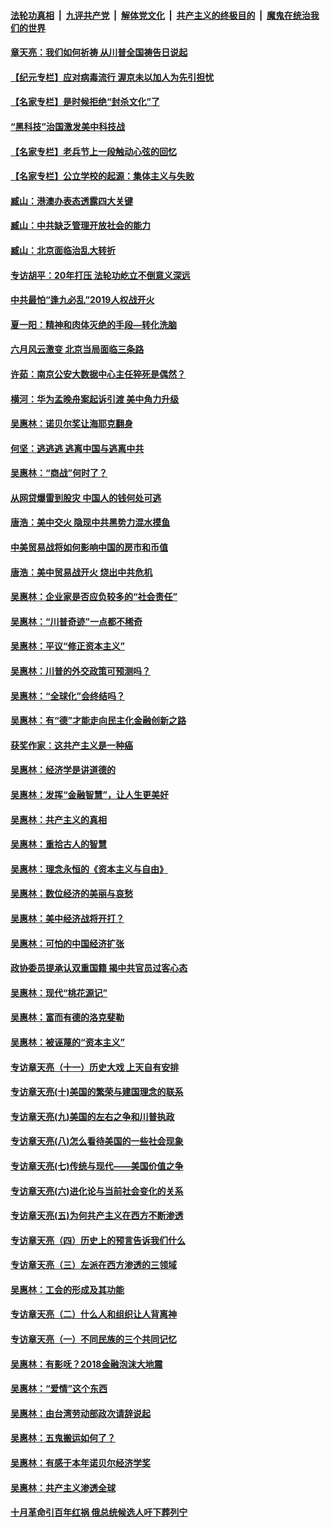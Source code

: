 ####  [法轮功真相](../../../../basic/blob/master/README.md?t=06260131) &nbsp;|&nbsp; [九评共产党](../../../../9ping.md/blob/master/README.md?t=06260131) &nbsp;|&nbsp; [解体党文化](../../../../jtdwh.md/blob/master/README.md?t=06260131)  &nbsp;|&nbsp; [共产主义的终极目的](../../../../gczydzjmd.md/blob/master/README.md?t=06260131) &nbsp;|&nbsp; [魔鬼在统治我们的世界](../../../../mgztzwmdsj.md/blob/master/README.md?t=06260131) 

#### [章天亮：我们如何祈祷 从川普全国祷告日说起](../pages/nsc423/n11944627.md?t=06260131) 

#### [【纪元专栏】应对病毒流行 渥京未以加人为先引担忧](../pages/nsc423/n11875714.md?t=06260131) 

#### [【名家专栏】是时候拒绝“封杀文化”了](../pages/nsc423/n11814093.md?t=06260131) 

#### [“黑科技”治国激发美中科技战](../pages/nsc423/n11638056.md?t=06260131) 

#### [【名家专栏】老兵节上一段触动心弦的回忆](../pages/nsc423/n11646016.md?t=06260131) 

#### [【名家专栏】公立学校的起源：集体主义与失败](../pages/nsc423/n11601833.md?t=06260131) 

#### [臧山：港澳办表态透露四大关键](../pages/nsc423/n11421628.md?t=06260131) 

#### [臧山：中共缺乏管理开放社会的能力](../pages/nsc423/n11407457.md?t=06260131) 

#### [臧山：北京面临治乱大转折](../pages/nsc423/n11406895.md?t=06260131) 

#### [专访胡平：20年打压 法轮功屹立不倒意义深远](../pages/nsc423/n11398800.md?t=06260131) 

#### [中共最怕“逢九必乱”2019人权战开火](../pages/nsc423/n11385248.md?t=06260131) 

#### [夏一阳：精神和肉体灭绝的手段—转化洗脑](../pages/nsc423/n11368250.md?t=06260131) 

#### [六月风云激变 北京当局面临三条路](../pages/nsc423/n11313668.md?t=06260131) 

#### [许茹：南京公安大数据中心主任猝死是偶然？](../pages/nsc423/n11064744.md?t=06260131) 

#### [横河：华为孟晚舟案起诉引渡 美中角力升级](../pages/nsc423/n11027230.md?t=06260131) 

#### [吴惠林：诺贝尔奖让海耶克翻身](../pages/nsc423/n10890049.md?t=06260131) 

#### [何坚：逃逃逃 逃离中国与逃离中共](../pages/nsc423/n10592891.md?t=06260131) 

#### [吴惠林：“商战”何时了？](../pages/nsc423/n10573558.md?t=06260131) 

#### [从网贷爆雷到股灾 中国人的钱何处可逃](../pages/nsc423/n10572800.md?t=06260131) 

#### [唐浩：美中交火 隐现中共黑势力混水摸鱼](../pages/nsc423/n10544040.md?t=06260131) 

#### [中美贸易战将如何影响中国的房市和币值](../pages/nsc423/n10543697.md?t=06260131) 

#### [唐浩：美中贸易战开火 烧出中共危机](../pages/nsc423/n10540126.md?t=06260131) 

#### [吴惠林：企业家是否应负较多的“社会责任”](../pages/nsc423/n10535022.md?t=06260131) 

#### [吴惠林：“川普奇迹”一点都不稀奇](../pages/nsc423/n10512808.md?t=06260131) 

#### [吴惠林：平议“修正资本主义”](../pages/nsc423/n10495724.md?t=06260131) 

#### [吴惠林：川普的外交政策可预测吗？](../pages/nsc423/n10462387.md?t=06260131) 

#### [吴惠林：“全球化”会终结吗？](../pages/nsc423/n10452838.md?t=06260131) 

#### [吴惠林：有“德”才能走向民主化金融创新之路](../pages/nsc423/n10432292.md?t=06260131) 

#### [获奖作家：这共产主义是一种癌](../pages/nsc423/n10431541.md?t=06260131) 

#### [吴惠林：经济学是讲道德的](../pages/nsc423/n10398014.md?t=06260131) 

#### [吴惠林：发挥“金融智慧”，让人生更美好](../pages/nsc423/n10375019.md?t=06260131) 

#### [吴惠林：共产主义的真相](../pages/nsc423/n10351394.md?t=06260131) 

#### [吴惠林：重拾古人的智慧](../pages/nsc423/n10337691.md?t=06260131) 

#### [吴惠林：理念永恒的《资本主义与自由》](../pages/nsc423/n10316274.md?t=06260131) 

#### [吴惠林：数位经济的美丽与哀愁](../pages/nsc423/n10292946.md?t=06260131) 

#### [吴惠林：美中经济战将开打？](../pages/nsc423/n10258825.md?t=06260131) 

#### [吴惠林：可怕的中国经济扩张](../pages/nsc423/n10219147.md?t=06260131) 

#### [政协委员提承认双重国籍 揭中共官员过客心态](../pages/nsc423/n10208809.md?t=06260131) 

#### [吴惠林：现代“桃花源记”](../pages/nsc423/n10185234.md?t=06260131) 

#### [吴惠林：富而有德的洛克斐勒](../pages/nsc423/n10142264.md?t=06260131) 

#### [吴惠林：被诬蔑的“资本主义”](../pages/nsc423/n10124816.md?t=06260131) 

#### [专访章天亮（十一）历史大戏 上天自有安排](../pages/nsc423/n10094905.md?t=06260131) 

#### [专访章天亮(十)美国的繁荣与建国理念的联系](../pages/nsc423/n10094899.md?t=06260131) 

#### [专访章天亮(九)美国的左右之争和川普执政](../pages/nsc423/n10094889.md?t=06260131) 

#### [专访章天亮(八)怎么看待美国的一些社会现象](../pages/nsc423/n10094857.md?t=06260131) 

#### [专访章天亮(七)传统与现代——美国价值之争](../pages/nsc423/n10093140.md?t=06260131) 

#### [专访章天亮(六)进化论与当前社会变化的关系](../pages/nsc423/n10092036.md?t=06260131) 

#### [专访章天亮(五)为何共产主义在西方不断渗透](../pages/nsc423/n10083620.md?t=06260131) 

#### [专访章天亮（四）历史上的预言告诉我们什么](../pages/nsc423/n10083606.md?t=06260131) 

#### [专访章天亮（三）左派在西方渗透的三领域](../pages/nsc423/n10081115.md?t=06260131) 

#### [吴惠林：工会的形成及其功能](../pages/nsc423/n10080633.md?t=06260131) 

#### [专访章天亮（二）什么人和组织让人背离神](../pages/nsc423/n10076637.md?t=06260131) 

#### [专访章天亮（一）不同民族的三个共同记忆](../pages/nsc423/n10074188.md?t=06260131) 

#### [吴惠林：有影呒？2018金融泡沫大地震](../pages/nsc423/n10040534.md?t=06260131) 

#### [吴惠林：“爱情”这个东西](../pages/nsc423/n10019423.md?t=06260131) 

#### [吴惠林：由台湾劳动部政次请辞说起](../pages/nsc423/n9979679.md?t=06260131) 

#### [吴惠林：五鬼搬运如何了？](../pages/nsc423/n9925338.md?t=06260131) 

#### [吴惠林：有感于本年诺贝尔经济学奖](../pages/nsc423/n9871883.md?t=06260131) 

#### [吴惠林：共产主义渗透全球](../pages/nsc423/n9812748.md?t=06260131) 

#### [十月革命引百年红祸 俄总统候选人吁下葬列宁](../pages/nsc423/n9810182.md?t=06260131) 

